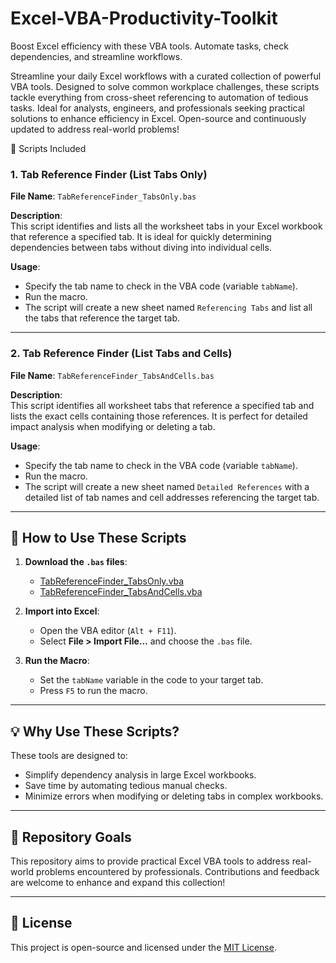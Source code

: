 # Excel-VBA-Productivity-Toolkit
Boost Excel efficiency with these VBA tools. Automate tasks, check dependencies, and streamline workflows.


Streamline your daily Excel workflows with a curated collection of powerful VBA tools. Designed to solve common workplace challenges, these scripts tackle everything from cross-sheet referencing to automation of tedious tasks. Ideal for analysts, engineers, and professionals seeking practical solutions to enhance efficiency in Excel. Open-source and continuously updated to address real-world problems!


📜 Scripts Included

### 1. **Tab Reference Finder (List Tabs Only)**

**File Name**: `TabReferenceFinder_TabsOnly.bas`

**Description**:  
This script identifies and lists all the worksheet tabs in your Excel workbook that reference a specified tab. It is ideal for quickly determining dependencies between tabs without diving into individual cells.

**Usage**:
- Specify the tab name to check in the VBA code (variable `tabName`).
- Run the macro.
- The script will create a new sheet named `Referencing Tabs` and list all the tabs that reference the target tab.

---

### 2. **Tab Reference Finder (List Tabs and Cells)**

**File Name**: `TabReferenceFinder_TabsAndCells.bas`

**Description**:  
This script identifies all worksheet tabs that reference a specified tab and lists the exact cells containing those references. It is perfect for detailed impact analysis when modifying or deleting a tab.

**Usage**:
- Specify the tab name to check in the VBA code (variable `tabName`).
- Run the macro.
- The script will create a new sheet named `Detailed References` with a detailed list of tab names and cell addresses referencing the target tab.

---

## 🔧 How to Use These Scripts

1. **Download the `.bas` files**:
   - [TabReferenceFinder_TabsOnly.vba](#)
   - [TabReferenceFinder_TabsAndCells.vba](#)

2. **Import into Excel**:
   - Open the VBA editor (`Alt + F11`).
   - Select **File > Import File...** and choose the `.bas` file.

3. **Run the Macro**:
   - Set the `tabName` variable in the code to your target tab.
   - Press `F5` to run the macro.

---

## 💡 Why Use These Scripts?

These tools are designed to:
- Simplify dependency analysis in large Excel workbooks.
- Save time by automating tedious manual checks.
- Minimize errors when modifying or deleting tabs in complex workbooks.

---

## 📂 Repository Goals

This repository aims to provide practical Excel VBA tools to address real-world problems encountered by professionals. Contributions and feedback are welcome to enhance and expand this collection!

---

## 📜 License

This project is open-source and licensed under the [MIT License](LICENSE).
